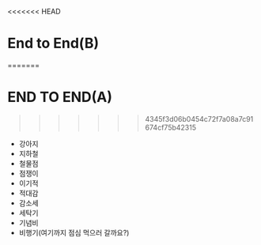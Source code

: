 <<<<<<< HEAD
# End to End(B)
=======
# END TO END(A)
>>>>>>> 4345f3d06b0454c72f7a08a7c91674cf75b42315

- 강아지
- 지하철
- 철물점
- 점쟁이
- 이기적
- 적대감
- 감소세
- 세탁기
- 기념비
- 비행기(여기까지 점심 먹으러 갈까요?)